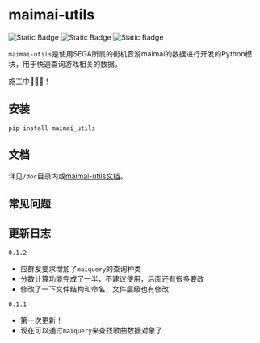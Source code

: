 # maimai-utils

![Static Badge](https://img.shields.io/badge/python-3.10%2B-blue?logo=python&logoColor=edb641)
![Static Badge](https://img.shields.io/badge/maimai-1.40%2B-green)
![Static Badge](https://img.shields.io/badge/Dev-0.1.1-orange)

`maimai-utils`是使用SEGA所属的街机音游maimai的数据进行开发的Python模块，用于快速查询游戏相关的数据。

施工中🚧🚧🚧！

## 安装
```shell
pip install maimai_utils
```

## 文档

详见`/doc`目录内或[maimai-utils文档](https://vercel.kyoku.top)。

## 常见问题

## 更新日志
`0.1.2`
* 应群友要求增加了`maiquery`的查询种类
* 分数计算功能完成了一半，不建议使用，后面还有很多要改
* 修改了一下文件结构和命名，文件层级也有修改

`0.1.1`
* 第一次更新！
* 现在可以通过`maiquery`来查找歌曲数据对象了
